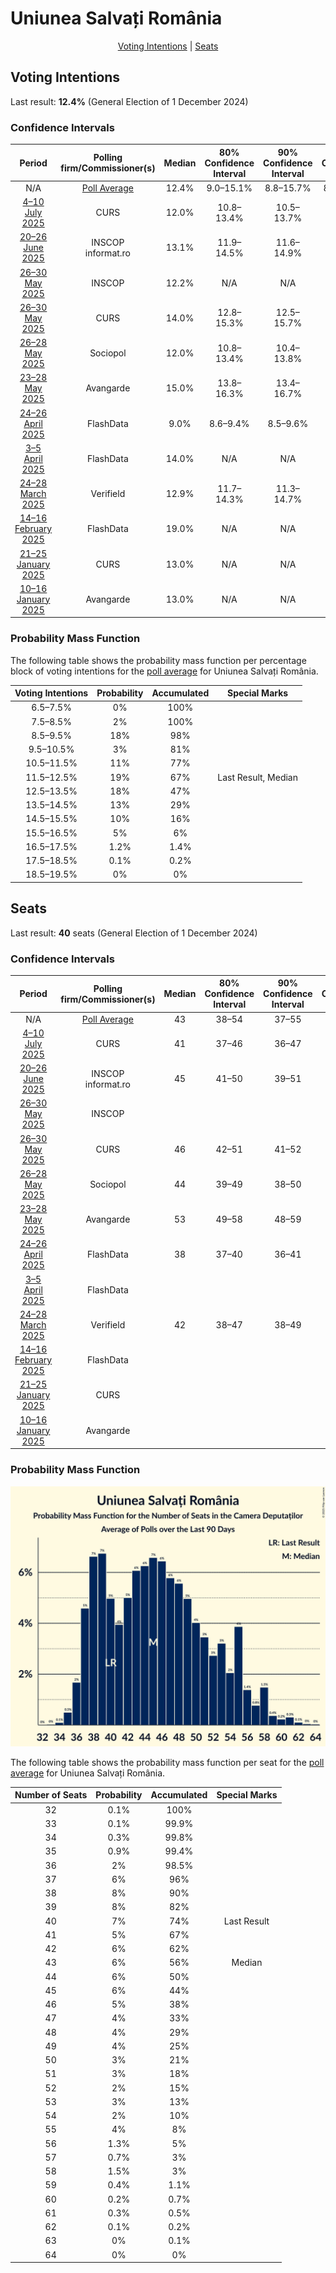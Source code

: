 # Uniunea Salvați România

<p align="center"><a href="#voting-intentions">Voting Intentions</a> | <a href="#seats">Seats</a></p>

## Voting Intentions

Last result: **12.4%** (General Election of 1 December 2024)

### Confidence Intervals

| Period     | Polling firm/Commissioner(s) | Median | 80% Confidence Interval | 90% Confidence Interval | 95% Confidence Interval | 99% Confidence Interval |
|:----------:|:----------------:|:-----------:|:-----------------------:|:-----------------------:|:-----------------------:|:-----------------------:|
| N/A | [Poll Average](average.html) | 12.4% | 9.0–15.1% | 8.8–15.7% | 8.6–16.2% | 8.4–17.0% |
| [4–10 July 2025](2025-07-10-CURS.html) | CURS | 12.0% | 10.8–13.4% | 10.5–13.7% | 10.2–14.1% | 9.6–14.8% |
| [20–26 June 2025](2025-06-26-INSCOP.html) | INSCOP <br> informat.ro | 13.1% | 11.9–14.5% | 11.6–14.9% | 11.3–15.2% | 10.7–15.9% |
| [26–30 May 2025](2025-05-30-INSCOP.html) | INSCOP | 12.2% | N/A | N/A | N/A | N/A |
| [26–30 May 2025](2025-05-30-CURS.html) | CURS | 14.0% | 12.8–15.3% | 12.5–15.7% | 12.2–16.0% | 11.6–16.6% |
| [26–28 May 2025](2025-05-28-Sociopol.html) | Sociopol | 12.0% | 10.8–13.4% | 10.4–13.8% | 10.1–14.2% | 9.6–14.9% |
| [23–28 May 2025](2025-05-28-Avangarde.html) | Avangarde | 15.0% | 13.8–16.3% | 13.4–16.7% | 13.2–17.1% | 12.6–17.7% |
| [24–26 April 2025](2025-04-26-FlashData.html) | FlashData | 9.0% | 8.6–9.4% | 8.5–9.6% | 8.4–9.7% | 8.2–9.9% |
| [3–5 April 2025](2025-04-05-FlashData.html) | FlashData | 14.0% | N/A | N/A | N/A | N/A |
| [24–28 March 2025](2025-03-28-Verifield.html) | Verifield | 12.9% | 11.7–14.3% | 11.3–14.7% | 11.1–15.0% | 10.5–15.7% |
| [14–16 February 2025](2025-02-16-FlashData.html) | FlashData | 19.0% | N/A | N/A | N/A | N/A |
| [21–25 January 2025](2025-01-25-CURS.html) | CURS | 13.0% | N/A | N/A | N/A | N/A |
| [10–16 January 2025](2025-01-16-Avangarde.html) | Avangarde | 13.0% | N/A | N/A | N/A | N/A |

### Probability Mass Function

The following table shows the probability mass function per percentage block of voting intentions for the [poll average](average.html) for Uniunea Salvați România.

| Voting Intentions | Probability | Accumulated | Special Marks |
|:-----------------:|:-----------:|:-----------:|:-------------:|
| 6.5–7.5% | 0% | 100% |  |
| 7.5–8.5% | 2% | 100% |  |
| 8.5–9.5% | 18% | 98% |  |
| 9.5–10.5% | 3% | 81% |  |
| 10.5–11.5% | 11% | 77% |  |
| 11.5–12.5% | 19% | 67% | Last Result, Median |
| 12.5–13.5% | 18% | 47% |  |
| 13.5–14.5% | 13% | 29% |  |
| 14.5–15.5% | 10% | 16% |  |
| 15.5–16.5% | 5% | 6% |  |
| 16.5–17.5% | 1.2% | 1.4% |  |
| 17.5–18.5% | 0.1% | 0.2% |  |
| 18.5–19.5% | 0% | 0% |  |


## Seats

Last result: **40** seats (General Election of 1 December 2024)

### Confidence Intervals

| Period     | Polling firm/Commissioner(s) | Median | 80% Confidence Interval | 90% Confidence Interval | 95% Confidence Interval | 99% Confidence Interval |
|:----------:|:----------------:|:------:|:-----------------------:|:-----------------------:|:-----------------------:|:-----------------------:|
| N/A | [Poll Average](average.html) | 43 | 38–54 | 37–55 | 36–58 | 34–61 |
| [4–10 July 2025](2025-07-10-CURS.html) | CURS | 41 | 37–46 | 36–47 | 35–48 | 33–51 |
| [20–26 June 2025](2025-06-26-INSCOP.html) | INSCOP <br> informat.ro | 45 | 41–50 | 39–51 | 38–52 | 37–55 |
| [26–30 May 2025](2025-05-30-INSCOP.html) | INSCOP |  |  |  |  |  |
| [26–30 May 2025](2025-05-30-CURS.html) | CURS | 46 | 42–51 | 41–52 | 40–53 | 38–55 |
| [26–28 May 2025](2025-05-28-Sociopol.html) | Sociopol | 44 | 39–49 | 38–50 | 37–52 | 35–54 |
| [23–28 May 2025](2025-05-28-Avangarde.html) | Avangarde | 53 | 49–58 | 48–59 | 47–61 | 45–62 |
| [24–26 April 2025](2025-04-26-FlashData.html) | FlashData | 38 | 37–40 | 36–41 | 36–41 | 35–42 |
| [3–5 April 2025](2025-04-05-FlashData.html) | FlashData |  |  |  |  |  |
| [24–28 March 2025](2025-03-28-Verifield.html) | Verifield | 42 | 38–47 | 38–49 | 37–50 | 36–52 |
| [14–16 February 2025](2025-02-16-FlashData.html) | FlashData |  |  |  |  |  |
| [21–25 January 2025](2025-01-25-CURS.html) | CURS |  |  |  |  |  |
| [10–16 January 2025](2025-01-16-Avangarde.html) | Avangarde |  |  |  |  |  |

### Probability Mass Function

![Graph with seats probability mass function not yet produced](average-seats-pmf-uniuneasalvațiromânia.png "Seats Probability Mass Function")

The following table shows the probability mass function per seat for the [poll average](average.html) for Uniunea Salvați România.

| Number of Seats | Probability | Accumulated | Special Marks |
|:---------------:|:-----------:|:-----------:|:-------------:|
| 32 | 0.1% | 100% |  |
| 33 | 0.1% | 99.9% |  |
| 34 | 0.3% | 99.8% |  |
| 35 | 0.9% | 99.4% |  |
| 36 | 2% | 98.5% |  |
| 37 | 6% | 96% |  |
| 38 | 8% | 90% |  |
| 39 | 8% | 82% |  |
| 40 | 7% | 74% | Last Result |
| 41 | 5% | 67% |  |
| 42 | 6% | 62% |  |
| 43 | 6% | 56% | Median |
| 44 | 6% | 50% |  |
| 45 | 6% | 44% |  |
| 46 | 5% | 38% |  |
| 47 | 4% | 33% |  |
| 48 | 4% | 29% |  |
| 49 | 4% | 25% |  |
| 50 | 3% | 21% |  |
| 51 | 3% | 18% |  |
| 52 | 2% | 15% |  |
| 53 | 3% | 13% |  |
| 54 | 2% | 10% |  |
| 55 | 4% | 8% |  |
| 56 | 1.3% | 5% |  |
| 57 | 0.7% | 3% |  |
| 58 | 1.5% | 3% |  |
| 59 | 0.4% | 1.1% |  |
| 60 | 0.2% | 0.7% |  |
| 61 | 0.3% | 0.5% |  |
| 62 | 0.1% | 0.2% |  |
| 63 | 0% | 0.1% |  |
| 64 | 0% | 0% |  |


